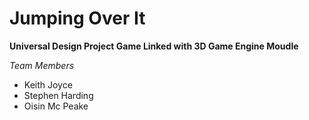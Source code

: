 # **Jumping Over It**
**Universal Design Project Game Linked with 3D Game Engine Moudle**

*Team Members*
- Keith Joyce
- Stephen Harding 
- Oisin Mc Peake
